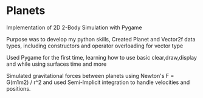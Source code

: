 # Planets
 Implementation of 2D 2-Body Simulation with Pygame
 
 Purpose was to develop my python skills,
 Created Planet and Vector2f data types, including constructors and operator overloading for vector type
 
 Used Pygame for the first time, learning how to use basic clear,draw,display and while using surfaces time and more
 
 Simulated gravitational forces between planets using Newton's F = G(m1m2) / r^2 and used Semi-Implicit integration to handle velocities and positions.
 
